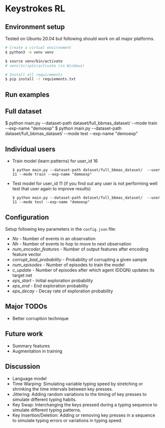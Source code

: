 # Keystrokes RL

## Environment setup
Tested on Ubuntu 20.04 but following should work on all major platforms.

```zsh
# Create a virtual environment
$ python3 -m venv venv

$ source venv/bin/activate
# venv\Scripts\activate (in Windows)

# Install all requirements
$ pip install -r requiements.txt
```

## Run examples
## Full dataset

$ python main.py --dataset-path dataset/full_bbmas_dataset/ --mode train --exp-name "demoexp"
$ python main.py --dataset-path dataset/full_bbmas_dataset/ --mode test --exp-name "demoexp"

## Individual users
- Train model (learn patterns) for user_id 16
    ```
    $ python main.py --dataset-path dataset/full_bbmas_dataset/  --user 11 --mode train --exp-name "demoexp"
    ```
- Test model for user_id 11 (if you find out any user is not performing well test that user again to improve results)
    ```
    $ python main.py --dataset-path dataset/full_bbmas_dataset/  --user 11 --mode test --exp-name "demoexp"
    ```

## Configuration
Setup following key parameters in the `config.json` file:
- _No_ - Number of events in an observation
- _Nh_ - Number of events to hop to move to next observation
- _num_encoder_features_ - Number of output features after encoding feature vector
- _corrupt_bad_probability_ - Probability of corrupting a given sample
- _num_episodes_ - Number of episodes to train the model
- _c_update_ - Number of episodes after which agent (DDQN) updates its target net
- _eps_start_ - Initial exploration probability
- _eps_end_ - End exploration probability
- _eps_decay_ - Decay rate of exploration probability

## Major TODOs
- Better corruption technique


## Future work
- Summary features
- Augmentation in training

## Discussion
- Language model
- Time Warping: Simulating variable typing speed by stretching or shrinking the time intervals between key presses.
- Jittering: Adding random variations to the timing of key presses to simulate different typing habits.
- Key Swap: Interchanging the keys pressed during a typing sequence to simulate different typing patterns.
- Key Insertion/Deletion: Adding or removing key presses in a sequence to simulate typing errors or variations in typing speed.
